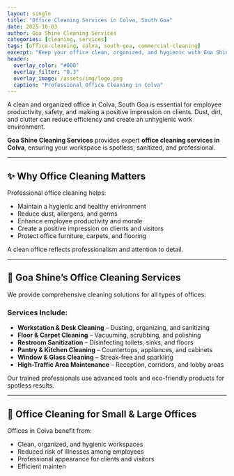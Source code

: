 ```yaml
---
layout: single
title: "Office Cleaning Services in Colva, South Goa"
date: 2025-10-03
author: Goa Shine Cleaning Services
categories: [cleaning, services]
tags: [office-cleaning, colva, south-goa, commercial-cleaning]
excerpt: "Keep your office clean, organized, and hygienic with Goa Shine’s professional office cleaning services in Colva, South Goa."
header:
  overlay_color: "#000"
  overlay_filter: "0.3"
  overlay_image: /assets/img/logo.png
  caption: "Professional Office Cleaning in Colva"
---
```


A clean and organized office in Colva, South Goa is essential for employee productivity, safety, and making a positive impression on clients. Dust, dirt, and clutter can reduce efficiency and create an unhygienic work environment.  

**Goa Shine Cleaning Services** provides expert **office cleaning services in Colva**, ensuring your workspace is spotless, sanitized, and professional.

---

## ✨ Why Office Cleaning Matters
Professional office cleaning helps:  
- Maintain a hygienic and healthy environment  
- Reduce dust, allergens, and germs  
- Enhance employee productivity and morale  
- Create a positive impression on clients and visitors  
- Protect office furniture, carpets, and flooring  

A clean office reflects professionalism and attention to detail.

---

## 🌟 Goa Shine’s Office Cleaning Services
We provide comprehensive cleaning solutions for all types of offices:

### Services Include:
- **Workstation & Desk Cleaning** – Dusting, organizing, and sanitizing  
- **Floor & Carpet Cleaning** – Vacuuming, scrubbing, and polishing  
- **Restroom Sanitization** – Disinfecting toilets, sinks, and floors  
- **Pantry & Kitchen Cleaning** – Countertops, appliances, and cabinets  
- **Window & Glass Cleaning** – Streak-free and sparkling  
- **High-Traffic Area Maintenance** – Reception, corridors, and lobby areas  

Our trained professionals use advanced tools and eco-friendly products for spotless results.

---

## 🏢 Office Cleaning for Small & Large Offices
Offices in Colva benefit from:  
- Clean, organized, and hygienic workspaces  
- Reduced risk of illnesses among employees  
- Professional appearance for clients and visitors  
- Efficient mainten
